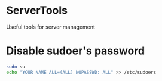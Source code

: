 # ServerTools
Useful tools for server management

# Disable sudoer's password
```sh
sudo su
echo "YOUR NAME ALL=(ALL) NOPASSWD: ALL" >> /etc/sudoers
```
